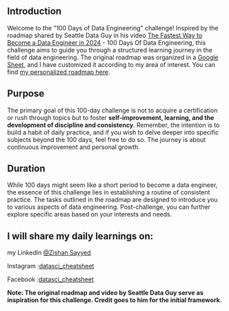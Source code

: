 ## Introduction
Welcome to the "100 Days of Data Engineering" challenge! Inspired by the roadmap shared by Seattle Data Guy in his video [The Fastest Way to Become a Data Engineer in 2024](https://www.youtube.com/watch?v=9FVchWw3EbU&list=LL&index=4) - 100 Days Of Data Engineering, this challenge aims to guide you through a structured learning journey in the field of data engineering. The original roadmap was organized in a [Google Sheet](https://docs.google.com/spreadsheets/d/1a5TMdF7Vz-YdvlHXnNHLMeHk7lV-TdRjbPoxMrQ_cSE/edit#gid=0), and I have customized it according to my area of interest. You can find [my personalized roadmap here](https://docs.google.com/spreadsheets/d/1JR-_MqxVvnuBcsheMYwonLiV-WdTy7bCLlw8fo8i4MM/edit#gid=0).

## Purpose
The primary goal of this 100-day challenge is not to acquire a certification or rush through topics but to foster __self-improvement, learning, and the development of discipline and consistency__. 
Remember, the intention is to build a habit of daily practice, and if you wish to delve deeper into specific subjects beyond the 100 days, feel free to do so. The journey is about continuous improvement and personal growth.

## Duration
While 100 days might seem like a short period to become a data engineer, the essence of this challenge lies in establishing a routine of consistent practice. The tasks outlined in the roadmap are designed to introduce you to various aspects of data engineering. Post-challenge, you can further explore specific areas based on your interests and needs.

## I will share my daily learnings on:

my LinkedIn [@Zishan Sayyed](https://www.linkedin.com/in/zishan-sayyed/)

Instagram :[datasci_cheatsheet](https://www.instagram.com/datasci_cheatsheet/)

Facebook :[datasci_cheatsheet](https://www.facebook.com/DsciCheatsheet)



__Note: The original roadmap and video by Seattle Data Guy serve as inspiration for this challenge. Credit goes to him for the initial framework.__
